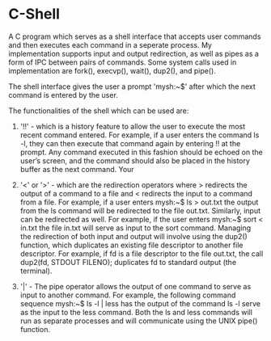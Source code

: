 # C-Shell
A C program which serves as a shell interface that accepts user commands and then executes each command in a seperate process. My implementation supports input and output redirection, as well as pipes as a form of IPC between pairs of commands. Some system calls used in implementation are
fork(), execvp(), wait(), dup2(), and pipe().

The shell interface gives the user a prompt 'mysh:~$' after which the next command is entered by the user.

The functionalities of the shell which can be used are:
1) '!!' - which is a history feature to allow the user to execute the most recent command entered. For example, if a user enters the command ls -l, they can then execute that command again by entering !! at the prompt. Any command executed in this fashion should be echoed on the user’s screen, and the command should also be placed in the history buffer as the next command. Your

2) '<' or '>' - which are the redirection operators where > redirects the output of a command to a file and < redirects the input to a command from a file.  For example, if a user enters mysh:~$ ls > out.txt the output from the ls command will be redirected to the file out.txt. Similarly, input can be redirected as well. For example, if the user enters mysh:~$ sort < in.txt the file in.txt will serve as input to the sort command. Managing the redirection of both input and output will involve using the dup2() function, which duplicates an existing file descriptor to another file descriptor. For example, if fd is a file descriptor to the file out.txt, the call dup2(fd, STDOUT FILENO); duplicates fd to standard output (the terminal). 

3) '|' - The pipe operator allows the output of one command to serve as input to another command. For example, the following command sequence mysh:~$ ls -l | less has the output of the command ls -l serve as the input to the less command. Both the ls and less commands will run as separate processes and will communicate using the UNIX pipe() function.
